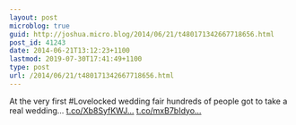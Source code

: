 ```yaml
---
layout: post
microblog: true
guid: http://joshua.micro.blog/2014/06/21/t480171342667718656.html
post_id: 41243
date: 2014-06-21T13:12:23+1100
lastmod: 2019-07-30T17:41:49+1100
type: post
url: /2014/06/21/t480171342667718656.html
---
```

At the very first #Lovelocked wedding fair hundreds of people got to take a real wedding... [t.co/Xb8SyfKWJ...](http://t.co/Xb8SyfKWJH) [t.co/mxB7bIdyo...](http://t.co/mxB7bIdyo1)
